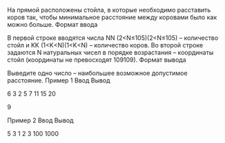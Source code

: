 На прямой расположены стойла, в которые необходимо расставить коров так, чтобы минимальное расcтояние между коровами было как можно больше.
Формат ввода

В первой строке вводятся числа NN (2<N≤105)(2<N≤105) – количество стойл и KK (1<K<N)(1<K<N) – количество коров. Во второй строке задаются N натуральных чисел в порядке возрастания – координаты стойл (координаты не превосходят 109109).
Формат вывода

Выведите одно число – наибольшее возможное допустимое расстояние.
Пример 1
Ввод
Вывод

6 3
2 5 7 11 15 20



9

Пример 2
Ввод
Вывод

5 3
1 2 3 100 1000
